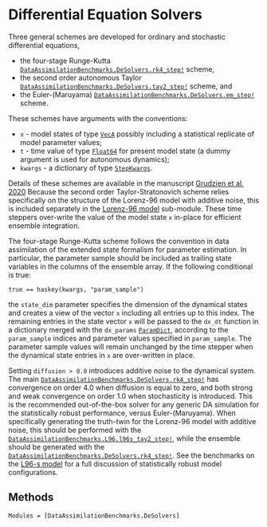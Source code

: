 # Differential Equation Solvers

Three general schemes are developed for ordinary and stochastic differential equations,
  * the four-stage Runge-Kutta [`DataAssimilationBenchmarks.DeSolvers.rk4_step!`](@ref) scheme,
  * the second order autonomous Taylor [`DataAssimilationBenchmarks.DeSolvers.tay2_step!`](@ref) scheme, and
  * the Euler-(Maruyama) [`DataAssimilationBenchmarks.DeSolvers.em_step!`](@ref) scheme.

These schemes have arguments with the conventions:
  * `x` - model states of type [`VecA`](@ref) possibly including a statistical replicate of model parameter values;
  * `t` - time value of type [`Float64`](https://docs.julialang.org/en/v1/base/numbers/#Core.Float64) for present model state (a dummy argument is used for autonomous dynamics);
  * `kwargs` - a dictionary of type [`StepKwargs`](@ref).

Details of these schemes are available in the manuscript
[Grudzien et al. 2020](https://gmd.copernicus.org/articles/13/1903/2020/gmd-13-1903-2020.html)
Because the second order Taylor-Stratonovich scheme relies specifically on the structure
of the Lorenz-96 model with additive noise, this is included separately in the
[Lorenz-96 model](@ref) sub-module.  These time steppers over-write
the value of the model state `x` in-place for efficient ensemble integration.

The four-stage Runge-Kutta scheme follows the convention in data assimilation of the
extended state formalism for parameter estimation. In particular, the parameter sample
should be included as trailing state variables in the columns of the ensemble array.  If
the following conditional is true:
```{julia}
true == haskey(kwargs, "param_sample")
```
the `state_dim` parameter specifies the dimension of the dynamical states and creates a
view of the vector `x` including all entries up to this index.  The remaining entries in
the state vector `x` will be passed to the `dx_dt` function in
a dictionary merged with the `dx_params`  [`ParamDict`](@ref), according to the `param_sample`
indices and parameter values specified in `param_sample`. The parameter sample values
will remain unchanged by the time stepper when the dynamical state entries in `x` are
over-written in place.

Setting `diffusion > 0.0` introduces additive noise to the dynamical system.  The main
[`DataAssimilationBenchmarks.DeSolvers.rk4_step!`](@ref) has convergence on order 4.0
when diffusion is equal to zero, and both strong and weak convergence on order 1.0 when
stochasticity is introduced.  This is the recommended out-of-the-box solver for any
generic DA simulation for the statistically robust performance, versus Euler-(Maruyama).
When specifically generating the truth-twin for the Lorenz-96 model with additive noise,
this should be performed with the [`DataAssimilationBenchmarks.L96.l96s_tay2_step!`](@ref),
while the ensemble should be generated with the
[`DataAssimilationBenchmarks.DeSolvers.rk4_step!`](@ref).  See the benchmarks on the
[L96-s model](https://gmd.copernicus.org/articles/13/1903/2020/) for a full discussion of
statistically robust model configurations.

## Methods

```@autodocs
Modules = [DataAssimilationBenchmarks.DeSolvers]
```
